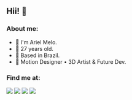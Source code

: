## Hii! 🥰

<h3>About me:</h3>
<ul>
  <li>🦄 I'm Ariel Melo.</li>
  <li>🌈 27 years old.</li>
  <li>🏡 Based in Brazil.</li>
  <li>🎨 Motion Designer • 3D Artist & Future Dev.</li>
</ul>

<h3>Find me at:</h3>
<div>
  <!-- BEHANCE -->
  <a href="https://www.behance.net/arielgmelo" alt="Behance"> 
  <img src="https://img.shields.io/badge/Behance-1769ff?style=for-the-badge&logo=behance&logoColor=white"/></a>
  <!-- BLUESKY -->
  <a href="https://bsky.app/profile/arielgmelo.bsky.social" alt="Bluesky"> 
  <img src="https://img.shields.io/badge/Bluesky-0285FF?logo=bluesky&logoColor=fff&style=for-the-badge"/></a>
  <!-- INSTAGRAM -->
  <a href="https://www.instagram.com/arielgmelo" alt="Instagram"> 
  <img src="https://img.shields.io/badge/Instagram-%23E4405F.svg?style=for-the-badge&logo=Instagram&logoColor=white"/></a>
  <!-- TWITCH -->
  <a href="https://www.twitch.tv/arielgmelo" alt="Twitch">
  <img src="https://img.shields.io/badge/Twitch-%239146FF.svg?style=for-the-badge&logo=Twitch&logoColor=white"/></a>
</div>
